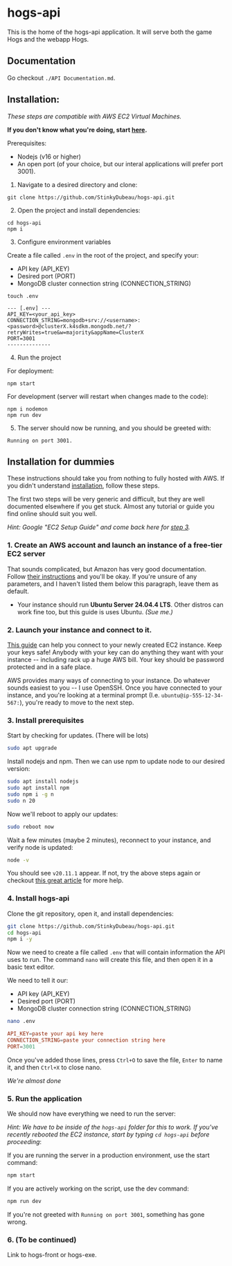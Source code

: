 # hogs-api
This is the home of the hogs-api application. It will serve both the game Hogs and the webapp Hogs.

## Documentation
Go checkout `./API Documentation.md`.

## Installation:
*These steps are compatible with AWS EC2 Virtual Machines.*

**If you don't know what you're doing, start [here](#installation-for-dummies).**


Prerequisites:
- Nodejs (v16 or higher)
- An open port (of your choice, but our interal applications will prefer port 3001).

1. Navigate to a desired directory and clone:

```
git clone https://github.com/StinkyDubeau/hogs-api.git
```

2. Open the project and install dependencies:

```
cd hogs-api
npm i
```

3. Configure environment variables

Create a file called `.env` in the root of the project, and specify your:
- API key (API_KEY)
- Desired port (PORT)
- MongoDB cluster connection string (CONNECTION_STRING)

```
touch .env
```
```
--- [.env] ---
API_KEY=<your_api_key>
CONNECTION_STRING=mongodb+srv://<username>:<password>@clusterX.k4sdkm.mongodb.net/?retryWrites=true&w=majority&appName=ClusterX
PORT=3001
--------------
```

4. Run the project

For deployment:

```
npm start
```

For development (server will restart when changes made to the code):

```
npm i nodemon
npm run dev
```

5. The server should now be running, and you should be greeted with:

```
Running on port 3001.
```

## Installation for dummies

These instructions should take you from nothing to fully hosted with AWS. If you didn't understand [installation](#installation), follow these steps.

The first two steps will be very generic and difficult, but they are well documented elsewhere if you get stuck. Almost any tutorial or guide you find online should suit you well.

*Hint: Google "EC2 Setup Guide" and come back here for [step 3](#3-download-the-hogs-api-project).*

### 1. Create an AWS account and launch an instance of a free-tier EC2 server

That sounds complicated, but Amazon has very good documentation. Follow [their instructions](https://docs.aws.amazon.com/AWSEC2/latest/UserGuide/get-set-up-for-amazon-ec2.html) and you'll be okay. If you're unsure of any parameters, and I haven't listed them below this paragraph, leave them as default.

- Your instance should run **Ubuntu Server 24.04.4 LTS**. Other distros can work fine too, but this guide is uses Ubuntu. *(Sue me.)*

### 2. Launch your instance and connect to it.

[This guide](https://docs.aws.amazon.com/AWSEC2/latest/UserGuide/EC2_GetStarted.html) can help you connect to your newly created EC2 instance. Keep your keys safe! Anybody with your key can do anything they want with your instance -- including rack up a huge AWS bill. Your key should be password protected and in a safe place.

AWS provides many ways of connecting to your instance. Do whatever sounds easiest to you -- I use OpenSSH. Once you have connected to your instance, and you're looking at a terminal prompt (I.e. `ubuntu@ip-555-12-34-567:`), you're ready to move to the next step.

### 3. Install prerequisites

Start by checking for updates. (There will be lots)
```bash
sudo apt upgrade
```

Install nodejs and npm. Then we can use npm to update node to our desired version:

```bash
sudo apt install nodejs
sudo apt install npm
sudo npm i -g n
sudo n 20
```

Now we'll reboot to apply our updates:

```bash
sudo reboot now
```

Wait a few minutes (maybe 2 minutes), reconnect to your instance, and verify node is updated:

```bash
node -v
```

You should see `v20.11.1` appear. If not, try the above steps again or checkout [this great article](https://www.freecodecamp.org/news/how-to-update-node-and-npm-to-the-latest-version/) for more help.

### 4. Install hogs-api

Clone the git repository, open it, and install dependencies:

```bash
git clone https://github.com/StinkyDubeau/hogs-api.git
cd hogs-api
npm i -y
```

Now we need to create a file called `.env` that will contain information the API uses to run. The command `nano` will create this file, and then open it in a basic text editor.

We need to tell it our:
- API key (API_KEY)
- Desired port (PORT)
- MongoDB cluster connection string (CONNECTION_STRING)

```bash
nano .env
```

```conf
API_KEY=paste your api key here
CONNECTION_STRING=paste your connection string here
PORT=3001
```

Once you've added those lines, press `Ctrl+O` to save the file, `Enter` to name it, and then `Ctrl+X` to close nano.

*We're almost done*

### 5. Run the application

We should now have everything we need to run the server:

*Hint: We have to be inside of the `hogs-api` folder for this to work. If you've recently rebooted the EC2 instance, start by typing `cd hogs-api` before proceeding*:

If you are running the server in a production environment, use the start command:

```bash
npm start
```

If you are actively working on the script, use the dev command:

```bash
npm run dev
```

If you're not greeted with `Running on port 3001`, something has gone wrong. 

### 6. (To be continued)

Link to hogs-front or hogs-exe.